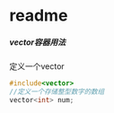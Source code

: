 # readme

##### vector容器用法

定义一个vector

```c++
#include<vector>
//定义一个存储整型数字的数组
vector<int> num;
```

